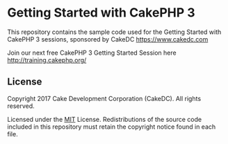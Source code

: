 # Getting Started with CakePHP 3

This repository contains the sample code used for the Getting Started with CakePHP 3 sessions, sponsored by CakeDC https://www.cakedc.com

Join our next free CakePHP 3 Getting Started Session here http://training.cakephp.org/

License
-------

Copyright 2017 Cake Development Corporation (CakeDC). All rights reserved.

Licensed under the [MIT](http://www.opensource.org/licenses/mit-license.php) License. Redistributions of the source code included in this repository must retain the copyright notice found in each file.
